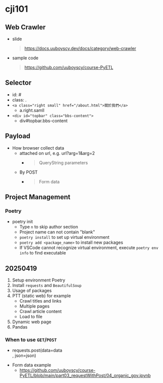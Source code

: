 # cji101

## Web Crawler
- slide
    > https://docs.uuboyscy.dev/docs/category/web-crawler
- sample code
    > https://github.com/uuboyscy/course-PyETL

## Selector
- id: #
- class: .
- `<a class="right small" href="/about.html">關於我們</a>`
  - a.right.samll
- `<div id="topbar" class="bbs-content">`
  - div#topbar.bbs-content

## Payload
- How browser collect data
  - attached on url, e.g. url?arg=1&arg=2
    - > QueryString parameters
  - By POST
    - > Form data

## Project Management
### Poetry
- poetry init
  - Type `n` to skip author section
  - Project name can not contain "blank"
  - `poetry install` to set up virtual environment
  - `poetry add <package_name>` to install new packages
  - If VSCode cannot recognize virtual environment, execute `poetry env info` to find executable

## 20250419
1. Setup environment Poetry
2. Install `requests` and `BeautifulSoup`
3. Usage of packages
4. PTT (static web) for example
    - Crawl titles and links
    - Multiple pages
    - Crawl article content
    - Load to file
5. Dynamic web page
6. Pandas

### When to use `GET`/`POST`
- requests.post(data=data<Form data>, json=json<request payload>)
- Form data example
  - https://github.com/uuboyscy/course-PyETL/blob/main/part03_requestWithPost/04_organic_gov.ipynb

